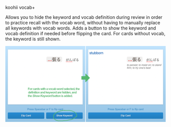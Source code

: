koohii vocab+

Allows you to hide the keyword and vocab definition during review in order to practice recall with the vocab word, without having to manually replace all keywords with vocab words.
Adds a button to show the keyword and vocab definition if needed before flipping the card.
For cards without vocab, the keyword is still shown.

![Screenshot](screenshot.png)

